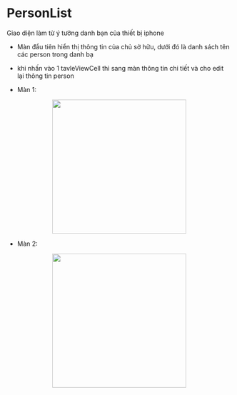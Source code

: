 # PersonList

Giao diện làm từ ý tưởng danh bạn của thiết bị iphone

 - Màn đầu tiên hiển thị thông tin của chủ sở hữu, dưới đó là danh sách tên các person trong danh bạ
 - khi nhấn vào 1 tavleViewCell thì sang màn thông tin chi tiết và cho edit lại thông tin person
 
 - Màn 1:
 <p align="center">
 <img src="Man01"  width=300/>
 </p>

- Màn 2:
<p align="center">
<img src="Man02"  width=300/>
</p>

